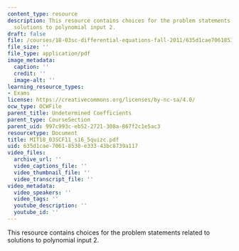 ```yaml
---
content_type: resource
description: This resource contains choices for the problem statements related to
  solutions to polynomial input 2.
draft: false
file: /courses/18-03sc-differential-equations-fall-2011/635d1cae70618530e33343bc8739a117_MIT18_03SCF11_s16_5quizc.pdf
file_size: ''
file_type: application/pdf
image_metadata:
  caption: ''
  credit: ''
  image-alt: ''
learning_resource_types:
- Exams
license: https://creativecommons.org/licenses/by-nc-sa/4.0/
ocw_type: OCWFile
parent_title: Undetermined Coefficients
parent_type: CourseSection
parent_uid: 997c993c-eb52-2721-308a-867f2c1e5ac3
resourcetype: Document
title: MIT18_03SCF11_s16_5quizc.pdf
uid: 635d1cae-7061-8530-e333-43bc8739a117
video_files:
  archive_url: ''
  video_captions_file: ''
  video_thumbnail_file: ''
  video_transcript_file: ''
video_metadata:
  video_speakers: ''
  video_tags: ''
  youtube_description: ''
  youtube_id: ''
---
```

This resource contains choices for the problem statements related to solutions to polynomial input 2.